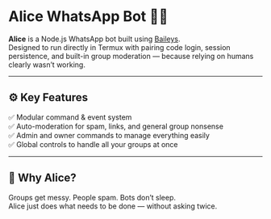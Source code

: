 # Alice WhatsApp Bot 🤖📱

**Alice** is a Node.js WhatsApp bot built using [Baileys](https://github.com/WhiskeySockets/Baileys).  
Designed to run directly in Termux with pairing code login, session persistence, and built-in group moderation — because relying on humans clearly wasn’t working.

---

## ⚙️ Key Features

✅ Modular command & event system  
✅ Auto-moderation for spam, links, and general group nonsense  
✅ Admin and owner commands to manage everything easily  
✅ Global controls to handle all your groups at once

---

## 🧹 Why Alice?

Groups get messy. People spam. Bots don’t sleep.  
Alice just does what needs to be done — without asking twice.
